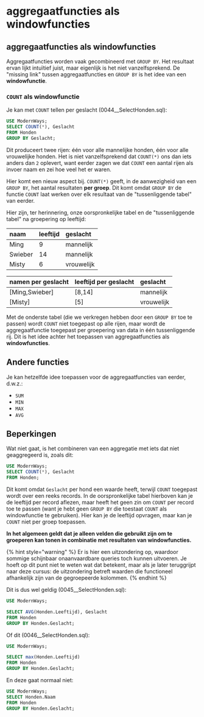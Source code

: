 # aggregaatfuncties als windowfuncties

## aggregaatfuncties als windowfuncties

Aggregaatfuncties worden vaak gecombineerd met `GROUP BY`. Het resultaat ervan lijkt intuïtief juist, maar eigenlijk is het niet vanzelfsprekend. De "missing link" tussen aggregaatfuncties en `GROUP BY` is het idee van een **windowfunctie**.

### `COUNT` als windowfunctie

Je kan met `COUNT` tellen per geslacht \(0044\_\_SelectHonden.sql\):

```sql
USE ModernWays;
SELECT COUNT(*), Geslacht
FROM Honden
GROUP BY Geslacht;
```

Dit produceert twee rijen: één voor alle mannelijke honden, één voor alle vrouwelijke honden. Het is niet vanzelfsprekend dat `COUNT(*)` ons dan iets anders dan `2` oplevert, want eerder zagen we dat `COUNT` een aantal rijen als invoer naam en zei hoe veel het er waren.

Hier komt een nieuw aspect bij. `COUNT(*)` geeft, in de aanwezigheid van een `GROUP BY`, het aantal resultaten **per groep**. Dit komt omdat `GROUP BY` de functie `COUNT` laat werken over elk resultaat van de "tussenliggende tabel" van eerder.

Hier zijn, ter herinnering, onze oorspronkelijke tabel en de "tussenliggende tabel" na groepering op leeftijd:

| naam | leeftijd | geslacht |
| :--- | :--- | :--- |
| Ming | 9 | mannelijk |
| Swieber | 14 | mannelijk |
| Misty | 6 | vrouwelijk |

| namen per geslacht | leeftijd per geslacht | geslacht |
| :--- | :--- | :--- |
| \[Ming,Swieber\] | \[8,14\] | mannelijk |
| \[Misty\] | \[5\] | vrouwelijk |

Met de onderste tabel \(die we verkregen hebben door een `GROUP BY` toe te passen\) wordt `COUNT` niet toegepast op alle rijen, maar wordt de aggregaatfunctie toegepast per groepering van data in één tussenliggende rij. Dit is het idee achter het toepassen van aggregaatfuncties als **windowfuncties**.

## Andere functies

Je kan hetzelfde idee toepassen voor de aggregaatfuncties van eerder, d.w.z.:

* `SUM`
* `MIN`
* `MAX`
* `AVG`

## Beperkingen

Wat niet gaat, is het combineren van een aggregatie met iets dat niet geaggregeerd is, zoals dit:

```sql
USE ModernWays;
SELECT COUNT(*), Geslacht
FROM Honden;
```

Dit komt omdat `Geslacht` per hond een waarde heeft, terwijl `COUNT` toegepast wordt over een reeks records. In de oorspronkelijke tabel hierboven kan je de leeftijd per record aflezen, maar heeft het geen zin om `COUNT` per record toe te passen \(want je hebt geen `GROUP BY` die toestaat `COUNT` als windowfunctie te gebruiken\). Hier kan je de leeftijd opvragen, maar kan je `COUNT` niet per groep toepassen.

**In het algemeen geldt dat je alleen velden die gebruikt zijn om te groeperen kan tonen in combinatie met resultaten van windowfuncties.**

{% hint style="warning" %}
Er is hier een uitzondering op, waardoor sommige schijnbaar onaanvaardbare queries toch kunnen uitvoeren. Je hoeft op dit punt niet te weten wat dat betekent, maar als je later teruggrijpt naar deze cursus: de uitzondering betreft waarden die functioneel afhankelijk zijn van de gegroepeerde kolommen.
{% endhint %}

Dit is dus wel geldig \(0045\_\_SelectHonden.sql\):

```sql
USE ModernWays;

SELECT AVG(Honden.Leeftijd), Geslacht
FROM Honden
GROUP BY Honden.Geslacht;
```

Of dit \(0046\_\_SelectHonden.sql\):

```sql
USE ModernWays;

SELECT max(Honden.Leeftijd)
FROM Honden
GROUP BY Honden.Geslacht;
```

En deze gaat normaal niet:

```sql
USE ModernWays;
SELECT Honden.Naam
FROM Honden
GROUP BY Honden.Geslacht;
```

